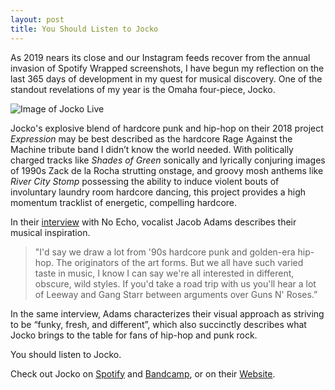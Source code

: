 ```yaml
---
layout: post
title: You Should Listen to Jocko
---
```

As 2019 nears its close and our Instagram feeds recover from the annual invasion of Spotify Wrapped screenshots, I have begun my reflection on the last 365 days of development in my quest for musical discovery. One of the standout revelations of my year is the Omaha four-piece, Jocko.

![Image of Jocko Live](https://otreinert.io/jocko1.jpg)

Jocko's explosive blend of hardcore punk and hip-hop on their 2018 project *Expression* may be best described as the hardcore Rage Against the Machine tribute band I didn’t know the world needed. With politically charged tracks like *Shades of Green* sonically and lyrically conjuring images of 1990s Zack de la Rocha strutting onstage, and groovy mosh anthems like *River City Stomp* possessing the ability to induce violent bouts of involuntary laundry room hardcore dancing, this project provides a high momentum tracklist of energetic, compelling hardcore.

In their [interview](https://www.noecho.net/features/jocko) with No Echo, vocalist Jacob Adams describes their musical inspiration.

>"I'd say we draw a lot from '90s hardcore punk and golden-era hip-hop. The originators of the art forms. But we all have such varied taste in music, I know I can say we're all interested in different, obscure, wild styles. If you'd take a road trip with us you'll hear a lot of Leeway and Gang Starr between arguments over Guns N' Roses.”

In the same interview, Adams characterizes their visual approach as striving to be “funky, fresh, and different”, which also succinctly describes what Jocko brings to the table for fans of hip-hop and punk rock.

You should listen to Jocko.

Check out Jocko on [Spotify](https://open.spotify.com/artist/3JsdvP7AV20Qv8Oqty1em5) and [Bandcamp](https://jocko.bandcamp.com/), or on their [Website](http://jockohc.com/).
